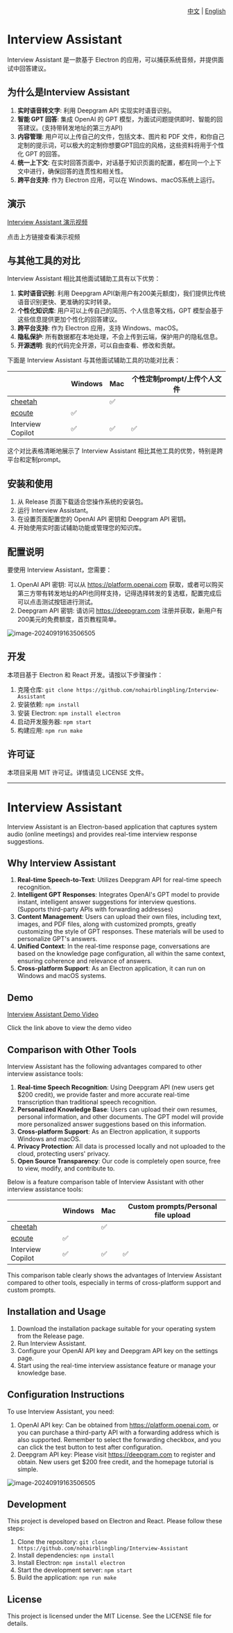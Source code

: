 <div align="right">
  <a href="#interview-assistant-中文">中文</a> | <a href="#interview-assistant-english">English</a>
</div>

# Interview Assistant

Interview Assistant 是一款基于 Electron 的应用，可以捕获系统音频，并提供面试中回答建议。

## 为什么是Interview Assistant

1. **实时语音转文字**: 利用 Deepgram API 实现实时语音识别。
2. **智能 GPT 回答**: 集成 OpenAI 的 GPT 模型，为面试问题提供即时、智能的回答建议。(支持带转发地址的第三方API)
3. **内容管理**: 用户可以上传自己的文件，包括文本、图片和 PDF 文件，和你自己定制的提示词，可以极大的定制你想要GPT回应的风格，这些资料将用于个性化 GPT 的回答。
4. **统一上下文**: 在实时回答页面中，对话基于知识页面的配置，都在同一个上下文中进行，确保回答的连贯性和相关性。
5. **跨平台支持**: 作为 Electron 应用，可以在 Windows、macOS系统上运行。

## 演示

[Interview Assistant 演示视频](https://github.com/user-attachments/assets/3b42cc96-1b67-48e1-b40c-dbd78c328f1b)

点击上方链接查看演示视频

## 与其他工具的对比

Interview Assistant 相比其他面试辅助工具有以下优势：

1. **实时语音识别**: 利用 Deepgram API(新用户有200美元额度)，我们提供比传统语音识别更快、更准确的实时转录。
2. **个性化知识库**: 用户可以上传自己的简历、个人信息等文档，GPT 模型会基于这些信息提供更加个性化的回答建议。
3. **跨平台支持**: 作为 Electron 应用，支持 Windows、macOS。
4. **隐私保护**: 所有数据都在本地处理，不会上传到云端，保护用户的隐私信息。
5. **开源透明**: 我的代码完全开源，可以自由查看、修改和贡献。

下面是 Interview Assistant 与其他面试辅助工具的功能对比表：

|                                                      | Windows | Mac  | 个性定制prompt/上传个人文件 |
| ---------------------------------------------------- | ------- | ---- | ----------- |
| [cheetah](https://github.com/leetcode-mafia/cheetah) |         | ✅    |             |
| [ecoute](https://github.com/SevaSk/ecoute)           | ✅       |      |             |
| Interview Copilot                                    | ✅       | ✅    | ✅          |


这个对比表格清晰地展示了 Interview Assistant 相比其他工具的优势，特别是跨平台和定制prompt。

## 安装和使用

1. 从 Release 页面下载适合您操作系统的安装包。
2. 运行 Interview Assistant。
3. 在设置页面配置您的 OpenAI API 密钥和 Deepgram API 密钥。
4. 开始使用实时面试辅助功能或管理您的知识库。

## 配置说明

要使用 Interview Assistant，您需要：

1. OpenAI API 密钥: 可以从 https://platform.openai.com 获取，或者可以购买第三方带有转发地址的API也同样支持，记得选择转发的复选框，配置完成后可以点击测试按钮进行测试。
2. Deepgram API 密钥: 请访问 https://deepgram.com 注册并获取，新用户有200美元的免费额度，首页教程简单。

![image-20240919163506505](https://cdn.jsdelivr.net/gh/filifili233/blogimg@master/uPic/image-20240919163506505.png)

## 开发

本项目基于 Electron 和 React 开发。请按以下步骤操作：

1. 克隆仓库: `git clone https://github.com/nohairblingbling/Interview-Assistant`
2. 安装依赖: `npm install`
3. 安装 Electron: `npm install electron`
4. 启动开发服务器: `npm start`
5. 构建应用: `npm run make`

## 许可证

本项目采用 MIT 许可证。详情请见 LICENSE 文件。

---

# Interview Assistant

Interview Assistant is an Electron-based application that captures system audio (online meetings) and provides real-time interview response suggestions.

## Why Interview Assistant

1. **Real-time Speech-to-Text**: Utilizes Deepgram API for real-time speech recognition.
2. **Intelligent GPT Responses**: Integrates OpenAI's GPT model to provide instant, intelligent answer suggestions for interview questions. (Supports third-party APIs with forwarding addresses)
3. **Content Management**: Users can upload their own files, including text, images, and PDF files, along with customized prompts, greatly customizing the style of GPT responses. These materials will be used to personalize GPT's answers.
4. **Unified Context**: In the real-time response page, conversations are based on the knowledge page configuration, all within the same context, ensuring coherence and relevance of answers.
5. **Cross-platform Support**: As an Electron application, it can run on Windows and macOS systems.

## Demo

[Interview Assistant Demo Video](https://github.com/user-attachments/assets/3b42cc96-1b67-48e1-b40c-dbd78c328f1b)

Click the link above to view the demo video

## Comparison with Other Tools

Interview Assistant has the following advantages compared to other interview assistance tools:

1. **Real-time Speech Recognition**: Using Deepgram API (new users get $200 credit), we provide faster and more accurate real-time transcription than traditional speech recognition.
2. **Personalized Knowledge Base**: Users can upload their own resumes, personal information, and other documents. The GPT model will provide more personalized answer suggestions based on this information.
3. **Cross-platform Support**: As an Electron application, it supports Windows and macOS.
4. **Privacy Protection**: All data is processed locally and not uploaded to the cloud, protecting users' privacy.
5. **Open Source Transparency**: Our code is completely open source, free to view, modify, and contribute to.

Below is a feature comparison table of Interview Assistant with other interview assistance tools:

|                                                      | Windows | Mac | Custom prompts/Personal file upload |
| ---------------------------------------------------- | ------- | --- | ----------------------------------- |
| [cheetah](https://github.com/leetcode-mafia/cheetah) |         | ✅   |                                     |
| [ecoute](https://github.com/SevaSk/ecoute)           | ✅       |     |                                     |
| Interview Copilot                                    | ✅       | ✅   | ✅                                   |

This comparison table clearly shows the advantages of Interview Assistant compared to other tools, especially in terms of cross-platform support and custom prompts.

## Installation and Usage

1. Download the installation package suitable for your operating system from the Release page.
2. Run Interview Assistant.
3. Configure your OpenAI API key and Deepgram API key on the settings page.
4. Start using the real-time interview assistance feature or manage your knowledge base.

## Configuration Instructions

To use Interview Assistant, you need:

1. OpenAI API key: Can be obtained from https://platform.openai.com, or you can purchase a third-party API with a forwarding address which is also supported. Remember to select the forwarding checkbox, and you can click the test button to test after configuration.
2. Deepgram API key: Please visit https://deepgram.com to register and obtain. New users get $200 free credit, and the homepage tutorial is simple.

![image-20240919163506505](https://cdn.jsdelivr.net/gh/filifili233/blogimg@master/uPic/image-20240919163506505.png)

## Development

This project is developed based on Electron and React. Please follow these steps:

1. Clone the repository: `git clone https://github.com/nohairblingbling/Interview-Assistant`
2. Install dependencies: `npm install`
3. Install Electron: `npm install electron`
4. Start the development server: `npm start`
5. Build the application: `npm run make`

## License

This project is licensed under the MIT License. See the LICENSE file for details.